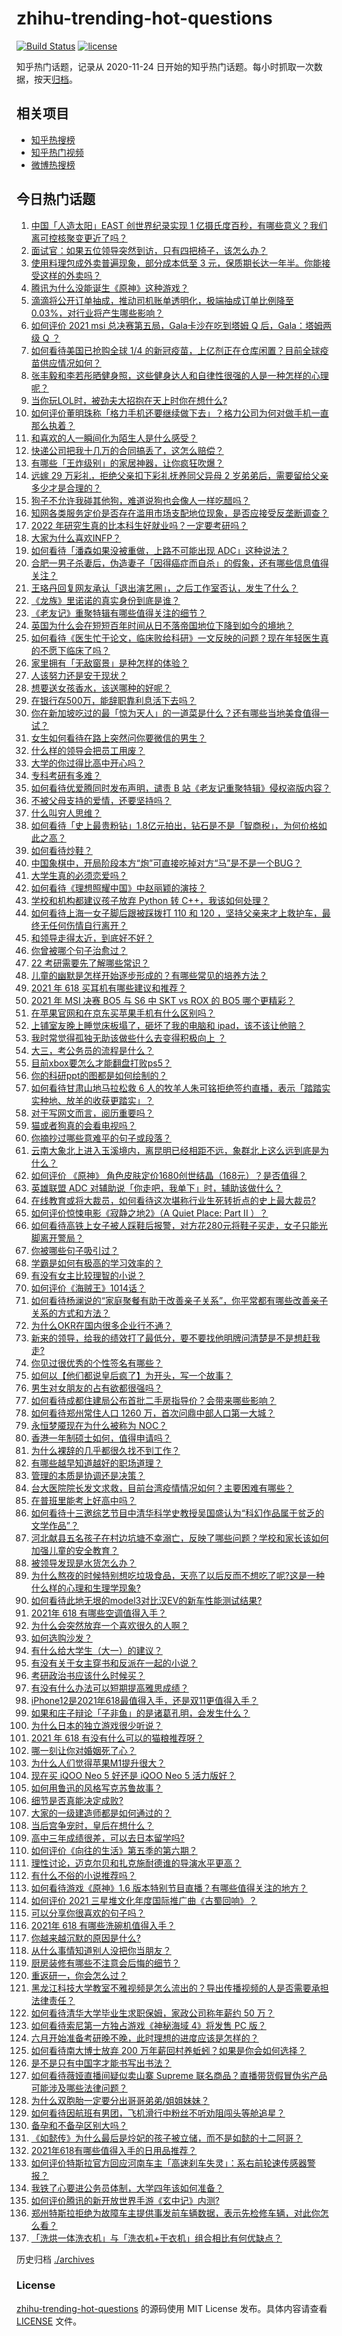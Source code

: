 # zhihu-trending-hot-questions

[![Build Status](https://github.com/justjavac/zhihu-trending-hot-questions/workflows/ci/badge.svg?branch=master)](https://github.com/justjavac/zhihu-trending-hot-questions/actions)
[![license](https://img.shields.io/github/license/justjavac/zhihu-trending-hot-questions)](https://github.com/justjavac/zhihu-trending-hot-questions/blob/master/LICENSE)

知乎热门话题，记录从 2020-11-24 日开始的知乎热门话题。每小时抓取一次数据，按天[归档](./archives)。

## 相关项目

- [知乎热搜榜](https://github.com/justjavac/zhihu-trending-top-search)
- [知乎热门视频](https://github.com/justjavac/zhihu-trending-hot-video)
- [微博热搜榜](https://github.com/justjavac/weibo-trending-hot-search)

## 今日热门话题

<!-- BEGIN -->
<!-- 最后更新时间 Sat May 29 2021 17:37:53 GMT+0800 (China Standard Time) -->

1. [中国「人造太阳」EAST 创世界纪录实现 1
   亿摄氏度百秒，有哪些意义？我们离可控核聚变更近了吗？](https://www.zhihu.com/question/461890685)
2. [面试官：如果五位领导突然到访，只有四把椅子，该怎么办？](https://www.zhihu.com/question/456412666)
3. [使用料理包成外卖普遍现象，部分成本低至 3
   元，保质期长达一年半。你能接受这样的外卖吗？](https://www.zhihu.com/question/461747523)
4. [腾讯为什么没能诞生《原神》这种游戏？](https://www.zhihu.com/question/461277286)
5. [滴滴将公开订单抽成，推动司机账单透明化，极端抽成订单比例降至
   0.03%，对行业将产生哪些影响？](https://www.zhihu.com/question/461562442)
6. [如何评价 2021 msi 总决赛第五局，Gala卡沙在吃到塔姆 Q 后，Gala：塔姆两级 Q
   ？](https://www.zhihu.com/question/461780557)
7. [如何看待美国已抢购全球 1/4
   的新冠疫苗，上亿剂正在仓库闲置？目前全球疫苗供应情况如何？](https://www.zhihu.com/question/460152630)
8. [张丰毅和李若彤晒健身照，这些健身达人和自律性很强的人是一种怎样的心理呢？](https://www.zhihu.com/question/459415948)
9. [当你玩LOL时，被劲夫大招抱在天上时你在想什么?](https://www.zhihu.com/question/461534135)
10. [如何评价董明珠称「格力手机还要继续做下去」？格力公司为何对做手机一直那么执着？](https://www.zhihu.com/question/461458064)
11. [和喜欢的人一瞬间化为陌生人是什么感受？](https://www.zhihu.com/question/459630249)
12. [快递公司把我十几万的合同搞丢了，这怎么赔偿？](https://www.zhihu.com/question/374980406)
13. [有哪些「王炸级别」的家居神器，让你疯狂吹爆？](https://www.zhihu.com/question/434514475)
14. [远嫁 29 万彩礼，拒绝父亲扣下彩礼抚养同父异母 2
    岁弟弟后，需要留给父亲多少才是合理的？](https://www.zhihu.com/question/461285207)
15. [狗子不允许我碰其他狗，难道说狗也会像人一样吃醋吗？](https://www.zhihu.com/question/461721289)
16. [知网各类服务定价是否存在滥用市场支配地位现象，是否应接受反垄断调查？](https://www.zhihu.com/question/461638628)
17. [2022 年研究生真的比本科生好就业吗？一定要考研吗？](https://www.zhihu.com/question/461310407)
18. [大家为什么喜欢INFP？](https://www.zhihu.com/question/459248603)
19. [如何看待「潘森如果没被重做，上路不可能出现 ADC」这种说法？](https://www.zhihu.com/question/457008736)
20. [合肥一男子杀妻后，伪造妻子「因得癌症而自杀」的假象，还有哪些信息值得关注？](https://www.zhihu.com/question/461886353)
21. [王珞丹回复网友承认「退出演艺圈」，之后工作室否认，发生了什么？](https://www.zhihu.com/question/461310414)
22. [《龙族》里诺诺的真实身份到底是谁？](https://www.zhihu.com/question/40568999)
23. [《老友记》重聚特辑有哪些值得关注的细节？](https://www.zhihu.com/question/461644828)
24. [英国为什么会在短短百年时间从日不落帝国地位下降到如今的境地？](https://www.zhihu.com/question/458600603)
25. [如何看待《医生忙于论文，临床败给科研》一文反映的问题？现在年轻医生真的不愿下临床了吗？](https://www.zhihu.com/question/461624396)
26. [家里拥有「无敌窗景」是种怎样的体验？](https://www.zhihu.com/question/459289624)
27. [人该努力还是安于现状？](https://www.zhihu.com/question/459993654)
28. [想要送女孩香水，该送哪种的好呢？](https://www.zhihu.com/question/453625396)
29. [在银行存500万，能辞职靠利息活下去吗？](https://www.zhihu.com/question/347518117)
30. [你在新加坡吃过的最「惊为天人」的一道菜是什么？还有哪些当地美食值得一试？](https://www.zhihu.com/question/460654147)
31. [女生如何看待在路上突然问你要微信的男生？](https://www.zhihu.com/question/320105658)
32. [什么样的领导会把员工用废？](https://www.zhihu.com/question/456420261)
33. [大学的你过得比高中开心吗？](https://www.zhihu.com/question/460249323)
34. [专科考研有多难？](https://www.zhihu.com/question/41125965)
35. [如何看待优爱腾同时发布声明，谴责 B
    站《老友记重聚特辑》侵权盗版内容？](https://www.zhihu.com/question/461879768)
36. [不被父母支持的爱情，还要坚持吗？](https://www.zhihu.com/question/461036682)
37. [什么叫穷人思维？](https://www.zhihu.com/question/458970752)
38. [如何看待「史上最贵粉钻」1.8亿元拍出，钻石是不是「智商税」，为何价格如此之高？](https://www.zhihu.com/question/461615316)
39. [如何看待炒鞋？](https://www.zhihu.com/question/318553258)
40. [中国象棋中，开局阶段本方“炮”可直接吃掉对方“马”是不是一个BUG？](https://www.zhihu.com/question/41478929)
41. [大学生真的必须恋爱吗？](https://www.zhihu.com/question/460593007)
42. [如何看待《理想照耀中国》中赵丽颖的演技？](https://www.zhihu.com/question/461761569)
43. [学校和机构都建议孩子放弃 Python 转
    C++，我该如何处理？](https://www.zhihu.com/question/460432138)
44. [如何看待上海一女子脚后跟被踩拨打 110 和 120
    ，坚持父亲来才上救护车，最终无任何伤情自行离开？](https://www.zhihu.com/question/461492198)
45. [和领导走得太近，到底好不好？](https://www.zhihu.com/question/435265697)
46. [你曾被哪个句子治愈过？](https://www.zhihu.com/question/454759562)
47. [22 考研需要先了解哪些常识？](https://www.zhihu.com/question/461846241)
48. [儿童的幽默是怎样开始逐步形成的？有哪些常见的培养方法？](https://www.zhihu.com/question/21925549)
49. [2021 年 618 买耳机有哪些建议和推荐？](https://www.zhihu.com/question/461465871)
50. [2021 年 MSI 决赛 BO5 与 S6 中 SKT vs ROX 的 BO5
    哪个更精彩？](https://www.zhihu.com/question/461317945)
51. [在苹果官网和在京东买苹果手机有什么区别吗？](https://www.zhihu.com/question/381430800)
52. [上铺室友晚上睡觉床板塌了，砸坏了我的电脑和
    ipad，该不该让他赔？](https://www.zhihu.com/question/460572374)
53. [我时常觉得孤独无助该做些什么去变得积极向上 ？](https://www.zhihu.com/question/460648517)
54. [大三，考公务员的流程是什么？](https://www.zhihu.com/question/421404115)
55. [目前xbox要怎么才能翻盘打败ps5？](https://www.zhihu.com/question/461868548)
56. [你的科研ppt的图都是如何绘制的？](https://www.zhihu.com/question/353575061)
57. [如何看待甘肃山地马拉松救 6
    人的牧羊人朱可铭拒绝签约直播，表示「踏踏实实种地、放羊的收获更踏实」？](https://www.zhihu.com/question/461751615)
58. [对于写网文而言，阅历重要吗？](https://www.zhihu.com/question/454727444)
59. [猫或者狗真的会看电视吗？](https://www.zhihu.com/question/31559547)
60. [你摘抄过哪些意难平的句子或段落？](https://www.zhihu.com/question/430494155)
61. [云南大象北上进入玉溪境内，离昆明已经相距不远，象群北上这么远到底是为什么？](https://www.zhihu.com/question/461780294)
62. [如何评价 《原神》
    角色皮肤定价1680创世结晶（168元）？是否值得？](https://www.zhihu.com/question/461933175)
63. [英雄联盟 ADC 对辅助说「你走吧，我单下」时，辅助该做什么？](https://www.zhihu.com/question/461571906)
64. [在线教育或将大裁员，如何看待这次堪称行业生死转折点的史上最大裁员?](https://www.zhihu.com/question/461837840)
65. [如何评价惊悚电影《寂静之地2》（A Quiet Place: Part II
    ）？](https://www.zhihu.com/question/370601326)
66. [如何看待高铁上女子被人踩鞋后报警，对方花280元将鞋子买走，女子只能光脚离开警局？](https://www.zhihu.com/question/461397187)
67. [你被哪些句子吸引过？](https://www.zhihu.com/question/459118104)
68. [学霸是如何有极高的学习效率的？](https://www.zhihu.com/question/366475943)
69. [有没有女主比较理智的小说？](https://www.zhihu.com/question/364191258)
70. [如何评价《海贼王》1014话？](https://www.zhihu.com/question/461557016)
71. [如何看待杨澜说的“家庭聚餐有助于改善亲子关系”，你平常都有哪些改善亲子关系的方式和方法？](https://www.zhihu.com/question/461641332)
72. [为什么OKR在国内很多企业行不通？](https://www.zhihu.com/question/275003705)
73. [新来的领导，给我的绩效打了最低分，要不要找他明牌问清楚是不是想赶我走?](https://www.zhihu.com/question/454250798)
74. [你见过很优秀的个性签名有哪些？](https://www.zhihu.com/question/265584312)
75. [如何以【他们都说皇后疯了】为开头，写一个故事？](https://www.zhihu.com/question/402735460)
76. [男生对女朋友的占有欲都很强吗？](https://www.zhihu.com/question/332142062)
77. [如何看待成都住建局公布首批二手房指导价？会带来哪些影响？](https://www.zhihu.com/question/461860619)
78. [如何看待郑州常住人口 1260 万，首次问鼎中部人口第一大城？](https://www.zhihu.com/question/461641467)
79. [永恒梦魇现在为什么被称为 NOC？](https://www.zhihu.com/question/282834520)
80. [香港一年制硕士如何，值得申请吗？](https://www.zhihu.com/question/328725210)
81. [为什么裸辞的几乎都很久找不到工作？](https://www.zhihu.com/question/430872977)
82. [有哪些越早知道越好的职场道理？](https://www.zhihu.com/question/440192492)
83. [管理的本质是协调还是决策？](https://www.zhihu.com/question/453320234)
84. [台大医院院长发文求救，目前台湾疫情情况如何？主要困难有哪些？](https://www.zhihu.com/question/461718906)
85. [在普班里能考上好高中吗？](https://www.zhihu.com/question/461217311)
86. [如何看待十三邀综艺节目中清华科学史教授吴国盛认为“科幻作品属于贫乏的文学作品”？](https://www.zhihu.com/question/461687691)
87. [河北献县五名孩子在村边坑塘不幸溺亡，反映了哪些问题？学校和家长该如何加强儿童的安全教育？](https://www.zhihu.com/question/460922649)
88. [被领导发现是水货怎么办？](https://www.zhihu.com/question/449779149)
89. [为什么熬夜的时候特别想吃垃圾食品，天亮了以后反而不想吃了呢?这是一种什么样的心理和生理学现象?](https://www.zhihu.com/question/461602496)
90. [如何看待此地无垠的model3对比汉EV的新车性能测试结果?](https://www.zhihu.com/question/461659083)
91. [2021年 618 有哪些空调值得入手？](https://www.zhihu.com/question/457255328)
92. [为什么会突然放弃一个喜欢很久的人啊？](https://www.zhihu.com/question/460720687)
93. [如何选购沙发？](https://www.zhihu.com/question/21234862)
94. [有什么给大学生（大一）的建议？](https://www.zhihu.com/question/454325478)
95. [有没有关于女主穿书和反派在一起的小说？](https://www.zhihu.com/question/373863774)
96. [考研政治书应该什么时候买？](https://www.zhihu.com/question/454824118)
97. [有没有什么办法可以短期提高雅思成绩？](https://www.zhihu.com/question/428867238)
98. [iPhone12是2021年618最值得入手，还是双11更值得入手？](https://www.zhihu.com/question/457788834)
99. [如果和庄子辩论「子非鱼」的是诸葛孔明，会发生什么？](https://www.zhihu.com/question/37365778)
100. [为什么日本的独立游戏很少听说？](https://www.zhihu.com/question/461643976)
101. [2021 年 618 有没有什么可以的猫粮推荐呀？](https://www.zhihu.com/question/455949023)
102. [哪一刻让你对婚姻死了心？](https://www.zhihu.com/question/311171163)
103. [为什么人们觉得苹果M1提升很大？](https://www.zhihu.com/question/461342293)
104. [现在买 iQOO Neo 5 好还是 iQOO Neo 5
     活力版好？](https://www.zhihu.com/question/459079821)
105. [如何用鲁迅的风格写克苏鲁故事？](https://www.zhihu.com/question/68136237)
106. [细节是否真能决定成败?](https://www.zhihu.com/question/461706209)
107. [大家的一级建造师都是如何通过的？](https://www.zhihu.com/question/446875392)
108. [当后宫争宠时，皇后在想什么？](https://www.zhihu.com/question/453175790)
109. [高中三年成绩很差，可以去日本留学吗?](https://www.zhihu.com/question/455422060)
110. [如何评价《向往的生活》第五季的第六期？](https://www.zhihu.com/question/461905165)
111. [理性讨论，迈克尔贝和扎克施耐德谁的导演水平更高？](https://www.zhihu.com/question/461544127)
112. [有什么不俗的小说推荐吗？](https://www.zhihu.com/question/433483283)
113. [如何看待游戏《原神》1.6
     版本特别节目直播？有哪些值得关注的地方？](https://www.zhihu.com/question/461839789)
114. [如何评价 2021 三星堆文化年度国际推广曲《古蜀回响》？](https://www.zhihu.com/question/461933253)
115. [可以分享你很喜欢的句子吗？](https://www.zhihu.com/question/455721542)
116. [2021年 618 有哪些洗碗机值得入手？](https://www.zhihu.com/question/457255383)
117. [你越来越沉默的原因是什么?](https://www.zhihu.com/question/412546017)
118. [从什么事情知道别人没把你当朋友？](https://www.zhihu.com/question/360519545)
119. [厨房装修有哪些不注意会后悔的细节？](https://www.zhihu.com/question/340540614)
120. [重返研一，你会怎么过？](https://www.zhihu.com/question/351675467)
121. [黑龙江科技大学教室不雅视频是怎么流出的？导出传播视频的人是否需要承担法律责任？](https://www.zhihu.com/question/461646094)
122. [如何看待清华大学毕业生求职保姆，家政公司称年薪约 50 万？](https://www.zhihu.com/question/461763906)
123. [如何看待索尼第一方独占游戏《神秘海域 4》将发售 PC 版？](https://www.zhihu.com/question/461623742)
124. [六月开始准备考研晚不晚，此时理想的进度应该是怎样的？](https://www.zhihu.com/question/397607227)
125. [如何看待南大博士放弃 200
     万年薪回村养蚯蚓？如果是你会如何选择？](https://www.zhihu.com/question/461644691)
126. [是不是只有中国字才能书写出书法？](https://www.zhihu.com/question/453735972)
127. [如何看待薇娅直播间疑似卖山寨 Supreme
     联名商品？直播带货假冒伪劣产品可能涉及哪些法律问题？](https://www.zhihu.com/question/460636279)
128. [为什么双胞胎一定要分出哥哥弟弟/姐姐妹妹？](https://www.zhihu.com/question/40577784)
129. [如何看待因航班有男团，飞机滑行中粉丝不听劝阻闯头等舱追星？](https://www.zhihu.com/question/461634572)
130. [备孕和不备孕区别大吗？](https://www.zhihu.com/question/438113905)
131. [《如懿传》为什么最后是炩妃的孩子被立储，而不是如懿的十二阿哥？](https://www.zhihu.com/question/400574419)
132. [2021年618有哪些值得入手的日用品推荐？](https://www.zhihu.com/question/460708555)
133. [如何评价特斯拉官方回应河南车主「高速刹车失灵」：系右前轮速传感器警报？](https://www.zhihu.com/question/461826911)
134. [我铁了心要进公务员体制，大学四年该如何准备？](https://www.zhihu.com/question/445991615)
135. [如何评价腾讯的新开放世界手游《玄中记》内测?](https://www.zhihu.com/question/460514093)
136. [郑州特斯拉拒绝为故障车主提供事发前车辆数据，表示先检修车辆，对此你怎么看？](https://www.zhihu.com/question/461683066)
137. [「洗烘一体洗衣机」与「洗衣机+干衣机」组合相比有何优缺点？](https://www.zhihu.com/question/22223247)

<!-- END -->

历史归档 [./archives](./archives)

### License

[zhihu-trending-hot-questions](https://github.com/justjavac/zhihu-trending-hot-questions)
的源码使用 MIT License 发布。具体内容请查看 [LICENSE](./LICENSE) 文件。
